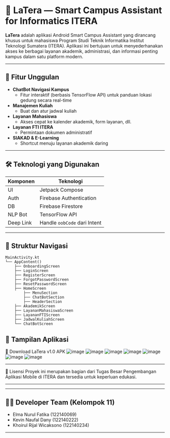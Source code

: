 # 📱 LaTera — Smart Campus Assistant for Informatics ITERA

**LaTera** adalah aplikasi Android Smart Campus Assistant yang dirancang khusus untuk mahasiswa Program Studi Teknik Informatika Institut Teknologi Sumatera (ITERA). Aplikasi ini bertujuan untuk menyederhanakan akses ke berbagai layanan akademik, administrasi, dan informasi penting kampus dalam satu platform modern.

---

## 🚀 Fitur Unggulan

- **ChatBot Navigasi Kampus**
  - Fitur interaktif (berbasis TensorFlow API) untuk panduan lokasi gedung secara real-time
- **Manajemen Kuliah**
  - Buat dan atur jadwal kuliah
- **Layanan Mahasiswa**
  - Akses cepat ke kalender akademik, form layanan, dll.
- **Layanan FTI ITERA**
  - Permintaan dokumen administratif
- **SIAKAD & E-Learning**
  - Shortcut menuju layanan akademik daring

---

## 🛠️ Teknologi yang Digunakan

| Komponen | Teknologi             |
|----------|------------------------|
| UI       | Jetpack Compose        |
| Auth     | Firebase Authentication |
| DB       | Firebase Firestore     |
| NLP Bot  | TensorFlow API         |
| Deep Link| Handle `oobCode` dari Intent |

---

## 📂 Struktur Navigasi

```text
MainActivity.kt
└── AppContent()
    ├── OnboardingScreen
    ├── LoginScreen
    ├── RegisterScreen
    ├── ForgotPasswordScreen
    ├── ResetPasswordScreen
    ├── HomeScreen
        ├── MenuSection
        ├── ChatBotSection
        ├── HeaderSection
    ├── AkademikScreen
    ├── LayananMahasiswaScreen
    ├── LayananFTIScreen
    ├── JadwalKuliahScreen
    └── ChatBotScreen
```

## 📸 Tampilan Aplikasi
🔗 Download LaTera v1.0 APK
![image](https://github.com/user-attachments/assets/058634f6-e6a6-4c2c-9843-919f0bbef032)
![image](https://github.com/user-attachments/assets/1ff393df-d834-4013-9c76-6032bc5c8615)
![image](https://github.com/user-attachments/assets/2a16f8c3-8310-4ebd-8c3e-6ffb5f76c202)
![image](https://github.com/user-attachments/assets/52bdc2b0-5bf3-45ec-9847-40de837a501a)
![image](https://github.com/user-attachments/assets/c897ea41-51bb-4b5f-9fe1-ae8d72bb9321)
![image](https://github.com/user-attachments/assets/a477b548-f77d-4eb4-a90e-600360783471)
![image](https://github.com/user-attachments/assets/5d5693bb-0bcb-4fe6-b01d-6807171364bf)

---

📜 Lisensi
Proyek ini merupakan bagian dari Tugas Besar Pengembangan Aplikasi Mobile di ITERA dan tersedia untuk keperluan edukasi.

---

---

## 👨‍💻 Developer Team (Kelompok 11)

*   Elma Nurul Fatika (122140069)  
*   Kevin Naufal Dany (122140222)  
*   Khoirul Rijal Wicaksono (122140234)  

---
